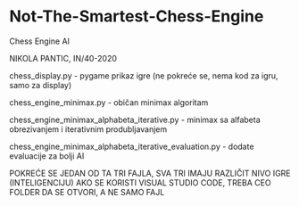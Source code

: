 # Not-The-Smartest-Chess-Engine
Chess Engine AI


NIKOLA PANTIC, IN/40-2020

chess_display.py - pygame prikaz igre (ne pokreće se, nema kod za igru, samo za display)


chess_engine_minimax.py - običan minimax algoritam


chess_engine_minimax_alphabeta_iterative.py - minimax sa alfabeta obrezivanjem i iterativnim produbljavanjem


chess_engine_minimax_alphabeta_iterative_evaluation.py - dodate evaluacije za bolji AI



POKREĆE SE JEDAN OD TA TRI FAJLA, SVA TRI IMAJU RAZLIČIT NIVO IGRE (INTELIGENCIJU)
AKO SE KORISTI VISUAL STUDIO CODE, TREBA CEO FOLDER DA SE OTVORI, A NE SAMO FAJL
